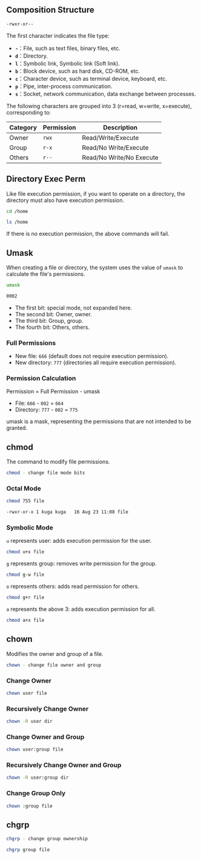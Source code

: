 ## Composition Structure

```bash
-rwxr-xr--
```

The first character indicates the file type:

* **`-`**：File, such as text files, binary files, etc.
* **`d`**：Directory.
* **`l`**：Symbolic link, Symbolic link (Soft link).
* **`b`**：Block device, such as hard disk, CD-ROM, etc.
* **`c`**：Character device, such as terminal device, keyboard, etc.
* **`p`**：Pipe, inter-process communication.
* **`s`**：Socket, network communication, data exchange between processes.

The following characters are grouped into 3 (r=read, w=write, x=execute), corresponding to:

| Category | Permission | Description |
| --- | --- | --- |
| Owner | `rwx` | Read/Write/Execute |
| Group | `r-x` | Read/No Write/Execute |
| Others | `r--` | Read/No Write/No Execute |

## Directory Exec Perm

Like file execution permission, if you want to operate on a directory, the directory must also have execution permission.

```bash
cd /home
```

```bash
ls /home
```

If there is no execution permission, the above commands will fail.

## Umask

When creating a file or directory, the system uses the value of `umask` to calculate the file's permissions.

```bash
umask
```

```bash
0002
```

* The first bit: special mode, not expanded here.
* The second bit: Owner, owner.
* The third bit: Group, group.
* The fourth bit: Others, others.

### Full Permissions

* New file: `666` (default does not require execution permission).
* New directory: `777` (directories all require execution permission).

### Permission Calculation

Permission = Full Permission - umask

* File: `666` - `002` = `664`
* Directory: `777` - `002` = `775`

umask is a mask, representing the permissions that are not intended to be granted.

## chmod

The command to modify file permissions.

```bash
chmod - change file mode bits
```

### Octal Mode

```bash
chmod 755 file
```

```bash
-rwxr-xr-x 1 kuga kuga   16 Aug 23 11:08 file
```

### Symbolic Mode

`u` represents user: adds execution permission for the user.

```bash
chmod u+x file
```

`g` represents group: removes write permission for the group.

```bash
chmod g-w file
```

`o` represents others: adds read permission for others.

```bash
chmod g+r file
```

`a` represents the above 3: adds execution permission for all.

```bash
chmod a+x file
```

## chown

Modifies the owner and group of a file.

```bash
chown - change file owner and group
```

### Change Owner

```bash
chown user file
```

### Recursively Change Owner

```bash
chown -R user dir
```

### Change Owner and Group

```bash
chown user:group file
```

### Recursively Change Owner and Group

```bash
chown -R user:group dir
```

### Change Group Only

```bash
chown :group file
```

## chgrp

```bash
chgrp - change group ownership
```

```bash
chgrp group file
```
